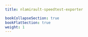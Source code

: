 ```yaml
---
title: nlamirault-speedtest-exporter

bookCollapseSection: true
bookFlatSection: true
weight: 1
---
```


